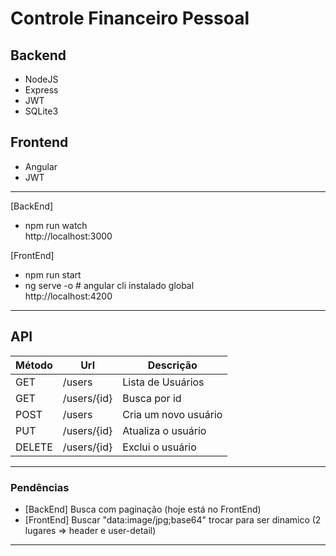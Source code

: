 # Controle Financeiro Pessoal

## Backend

- NodeJS
- Express
- JWT
- SQLite3

## Frontend

- Angular
- JWT

---

[BackEnd]

- npm run watch  
  http://localhost:3000

[FrontEnd]

- npm run start
- ng serve -o # angular cli instalado global  
  http://localhost:4200

---

## API

| Método | Url         | Descrição            |
| ------ | ----------- | -------------------- |
| GET    | /users      | Lista de Usuários    |
| GET    | /users/{id} | Busca por id         |
| POST   | /users      | Cria um novo usuário |
| PUT    | /users/{id} | Atualiza o usuário   |
| DELETE | /users/{id} | Exclui o usuário     |

---

### Pendências

- [BackEnd] Busca com paginação (hoje está no FrontEnd)
- [FrontEnd] Buscar "data:image/jpg;base64" trocar para ser dinamico (2 lugares => header e user-detail)

---
